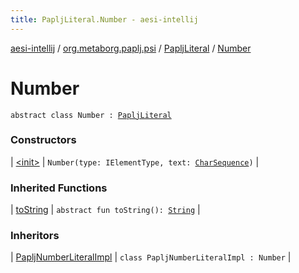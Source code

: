 ```yaml
---
title: PapljLiteral.Number - aesi-intellij
---
```


[aesi-intellij](../../../index.html) / [org.metaborg.paplj.psi](../../index.html) / [PapljLiteral](../index.html) / [Number](.)

# Number

`abstract class Number : `[`PapljLiteral`](../index.html)

### Constructors

| [&lt;init&gt;](-init-.html) | `Number(type: IElementType, text: `[`CharSequence`](https://kotlinlang.org/api/latest/jvm/stdlib/kotlin/-char-sequence/index.html)`)` |

### Inherited Functions

| [toString](../to-string.html) | `abstract fun toString(): `[`String`](https://kotlinlang.org/api/latest/jvm/stdlib/kotlin/-string/index.html) |

### Inheritors

| [PapljNumberLiteralImpl](../../../org.metaborg.paplj.psi.impl/-paplj-number-literal-impl/index.html) | `class PapljNumberLiteralImpl : Number` |


